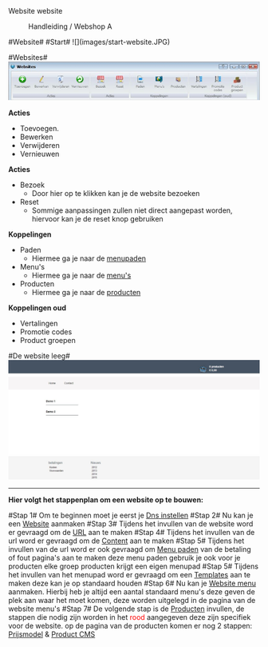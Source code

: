 <properties>
	<page>
		<title>Website</title>
		<description>Website</description>
		<context>website</context>
	</page>
	<menu>
		<position>Handleiding / Webshop</position>
		<title>Introductie</title>
		<sort>A</sort>
	</menu>
</properties>
#Website#
#Start#
![](images/start-website.JPG)

#Websites#
![](images/buttonbalk.JPG)

**Acties**

- Toevoegen.
- Bewerken
- Verwijderen
- Vernieuwen

**Acties**

- Bezoek
	- Door hier op te klikken kan je de website bezoeken
- Reset
	- Sommige aanpassingen zullen niet direct aangepast worden, hiervoor kan je de reset knop gebruiken

**Koppelingen**

- Paden
	- Hiermee ga je naar de [menupaden](http://hybridsaas.support/pages/handleiding/modules/P-Z/website/menupaden)
- Menu's
	- Hiermee ga je naar de [menu's](http://hybridsaas.support/pages/handleiding/modules/P-Z/website/Website-menu)
- Producten
	- Hiermee ga je naar de [producten](http://hybridsaas.support/pages/handleiding/modules/P-Z/producten/Introductie)

**Koppelingen oud**

- Vertalingen
- Promotie codes
- Product groepen

#De website leeg#
![](images/website-website.jpg)


----------

**Hier volgt het stappenplan om een website op te bouwen:**

#Stap 1#
Om te beginnen moet je eerst je 
[Dns instellen](http://hybridsaas.support/pages/handleiding/modules/P-Z/website/koppelen-domein-aan-hybridsaas)
#Stap 2#
Nu kan je een [Website](http://hybridsaas.support/pages/handleiding/modules/P-Z/website/Website) aanmaken
#Stap 3#
Tijdens het invullen van de website word er gevraagd om de [URL](http://hybridsaas.support/pages/handleiding/modules/P-Z/website/URL) aan te maken
#Stap 4#
Tijdens het invullen van de url word er gevraagd om de [Content](http://hybridsaas.support/pages/handleiding/modules/P-Z/website/content) aan te maken
#Stap 5#
Tijdens het invullen van de url word er ook gevraagd om [Menu paden](http://hybridsaas.support/pages/handleiding/modules/P-Z/website/menupaden) van de betaling of fout pagina's aan te maken deze menu paden gebruik je ook voor je producten elke groep producten krijgt een eigen menupad 
#Stap 5#
Tijdens het invullen van het menupad word er gevraagd om een [Templates](http://hybridsaas.support/pages/handleiding/modules/P-Z/website/content) aan te maken deze kan je op standaard houden
#Stap 6#
Nu kan je [Website menu](http://hybridsaas.support/pages/handleiding/modules/P-Z/website/Website-menu) aanmaken.
Hierbij heb je altijd een aantal standaard menu's deze geven de plek aan waar het moet komen, deze worden uitgelegd in de pagina van de website menu's
#Stap 7#
De volgende stap is de [Producten](http://hybridsaas.support/pages/handleiding/modules/P-Z/Producten-website-gewoon/Product) invullen, de stappen die nodig zijn worden in het <span style="color: red">rood</span> aangegeven deze zijn specifiek voor de website. op de pagina van de producten komen er nog 2 stappen: [Prijsmodel](http://hybridsaas.support/pages/handleiding/modules/P-Z/Producten-website-gewoon/Producten-prijsmodel) & [Product CMS](http://hybridsaas.support/pages/handleiding/modules/P-Z/Producten-website-gewoon/Product-cms)
















